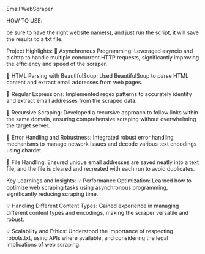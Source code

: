 Email WebScraper

HOW TO USE:

be sure to have the right website name(s), and just run the script, it will save the results to a txt file. 


Project Highlights:
🔹 Asynchronous Programming: Leveraged asyncio and aiohttp to handle multiple concurrent HTTP requests, significantly improving the efficiency and speed of the scraper.

🔹 HTML Parsing with BeautifulSoup: Used BeautifulSoup to parse HTML content and extract email addresses from web pages.

🔹 Regular Expressions: Implemented regex patterns to accurately identify and extract email addresses from the scraped data.

🔹 Recursive Scraping: Developed a recursive approach to follow links within the same domain, ensuring comprehensive scraping without overwhelming the target server.

🔹 Error Handling and Robustness: Integrated robust error handling mechanisms to manage network issues and decode various text encodings using chardet.

🔹 File Handling: Ensured unique email addresses are saved neatly into a text file, and the file is cleared and recreated with each run to avoid duplicates.

Key Learnings and Insights:
💡 Performance Optimization: Learned how to optimize web scraping tasks using asynchronous programming, significantly reducing scraping time.

💡 Handling Different Content Types: Gained experience in managing different content types and encodings, making the scraper versatile and robust.

💡 Scalability and Ethics: Understood the importance of respecting robots.txt, using APIs where available, and considering the legal implications of web scraping.
